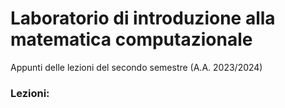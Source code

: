# Laboratorio di introduzione alla matematica computazionale
Appunti delle lezioni del secondo semestre (A.A. 2023/2024)
### Lezioni:
